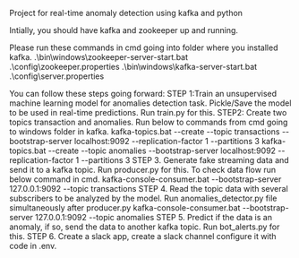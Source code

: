 Project for real-time anomaly detection using kafka and python

Intially, you should have kafka and zookeeper up and running.

Please run these commands in cmd going into folder where you installed kafka.
.\bin\windows\zookeeper-server-start.bat .\config\zookeeper.properties
.\bin\windows\kafka-server-start.bat .\config\server.properties

You can follow these steps going forward:
STEP 1:Train an unsupervised machine learning model for anomalies detection task. Pickle/Save the model to be used in real-time predictions. Run train.py for this.
STEP2: Create two topics transaction and anomalies. Run below to commands from cmd going to windows folder in kafka.
        kafka-topics.bat --create --topic transactions --bootstrap-server localhost:9092 --replication-factor 1 --partitions 3
        kafka-topics.bat --create --topic anomalies --bootstrap-server localhost:9092 --replication-factor 1 --partitions 3
STEP 3. Generate fake streaming data and send it to a kafka topic. Run producer.py for this. To check data flow run below command in cmd.
       kafka-console-consumer.bat --bootstrap-server 127.0.0.1:9092 --topic transactions 
STEP 4. Read the topic data with several subscribers to be analyzed by the model. Run anomalies_detector.py file simultaneously after producer.py
        kafka-console-consumer.bat --bootstrap-server 127.0.0.1:9092 --topic anomalies
STEP 5. Predict if the data is an anomaly, if so, send the data to another kafka topic. Run bot_alerts.py for this.
STEP 6. Create a slack app, create a slack channel configure it with code in .env.